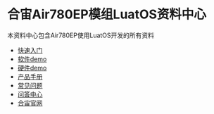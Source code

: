# 合宙Air780EP模组LuatOS资料中心

本资料中心包含Air780EP使用LuatOS开发的所有资料

- [快速入门](quickstart/index.md)
- [软件demo](./app/index.md)
- [硬件demo](./hardware.md)
- [产品手册](./product/)
- [常见问题](./faq.md)
- [问答中心](https://chat.openluat.com/)
- [合宙官网](https://www.openluat.com/)

<script>
var tmp = window.location.pathname.split("/").filter(part => part.length > 0);
console.log(tmp)
var redirectUrl = 'quick_start/';
if (tmp.length == 0 || (tmp.length == 2 && window.location.pathname.endsWith("/"))) {
    // 如果符合，跳转到指定URL
    window.location.href = window.location.pathname + redirectUrl;
}
// 检查当前页面是否是首页
var path = window.location.pathname
</script>
